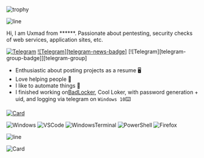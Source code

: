 ![trophy](https://github-profile-trophy.vercel.app/?username=uxmad&theme=darkhub&no-bg=true&no-frame=true)

![line](https://capsule-render.vercel.app/api?type=rect&color=gradient&height=1)

Hi, I am Uxmad from ******. Passionate about pentesting, security checks of web services, application sites, etc.

[telegram-news]: https://t.me/Uxbad
  
[![Telegram](https://img.shields.io/badge/Telegram-blue?style=flat-square&logo=Telegram)](https://t.me/Uxbad) [![Telegram][telegram-news-badge]][telegram-news] [![Telegram][telegram-group-badge]][telegram-group]

* Enthusiastic about posting projects as a resume :desktop_computer:
* Love helping people :electric_plug:
* I like to automate things 🤖
* I finished working on[BadLocker](https://github.com/uxmad/lock), Cool Loker, with password generation + uid, and logging via telegram on `Windows 10`:keyboard: 

[![Card](https://github-readme-stats-git-masterrstaa-rickstaa.vercel.app/api/pin?username=uxmad&repo=lock=true&bg_color=22272E&text_color=9F9F9F&title_color=9F9F9F&icon_color=9F9F9F)](https://github.com/farag2/Sophia-Script-for-Windows)

![Windows](https://img.shields.io/badge/Windows%2011-0078D6.svg?&style=for-the-badge&logo=windows%2011&logoColor=white)
![VSCode](https://img.shields.io/badge/visual%20studio%20code-007ACC.svg?&style=for-the-badge&logo=visual-studio-code&logoColor=white)
![WindowsTerminal](https://img.shields.io/badge/Windows%20Terminal-4D4D4D.svg?&style=for-the-badge&logo=windows-terminal&logoColor=white)
![PowerShell](https://img.shields.io/badge/PowerShell-5391FE.svg?&style=for-the-badge&logo=powershell&logoColor=white)
![Firefox](https://img.shields.io/badge/Firefox-FF7139.svg?&style=for-the-badge&logo=firefox&logoColor=white)

![line](https://capsule-render.vercel.app/api?type=rect&color=gradient&height=1)

![Card](https://github-readme-stats-git-masterrstaa-rickstaa.vercel.app/api?username=uxmad&count_private=false&show_icons=true&bg_color=22272E&text_color=9F9F9F)
